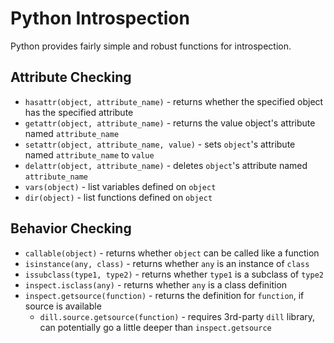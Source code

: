# Python Introspection
Python provides fairly simple and robust functions for introspection.

## Attribute Checking
* `hasattr(object, attribute_name)` - returns whether the specified object has the specified attribute
* `getattr(object, attribute_name)` - returns the value object's attribute named `attribute_name`
* `setattr(object, attribute_name, value)` - sets `object`'s attribute named `attribute_name` to `value`
* `delattr(object, attribute_name)` - deletes `object`'s attribute named `attribute_name`
* `vars(object)` - list variables defined on `object`
* `dir(object)` - list functions defined on `object`

## Behavior Checking
* `callable(object)` - returns whether `object` can be called like a function
* `isinstance(any, class)` - returns whether `any` is an instance of `class`
* `issubclass(type1, type2)` - returns whether `type1` is a subclass of `type2`
* `inspect.isclass(any)` - returns whether `any` is a class definition
* `inspect.getsource(function)` - returns the definition for `function`, if source is available
    + `dill.source.getsource(function)` -  requires 3rd-party `dill` library, can potentially go a little deeper than `inspect.getsource`